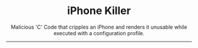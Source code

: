 <h1 align="center">iPhone Killer </h1>
<p align="center">
    Malicious 'C' Code that cripples an iPhone and renders it unusable while executed with a configuration profile.
</p><hr>
